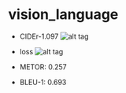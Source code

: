 # vision_language

- CIDEr-1.097
![alt tag](https://github.com/taey16/vision_language/blob/CIDEr-1.096_METOR-0.257_ROUGE_L-0.523_BLEU_1to4-0.693-0.519-0.371-0.261/logs/coco_CIDEr_1.09.png?raw=true)

- loss
![alt tag](https://github.com/taey16/vision_language/blob/CIDEr-1.096_METOR-0.257_ROUGE_L-0.523_BLEU_1to4-0.693-0.519-0.371-0.261/logs/coco_loss_0.23.png?raw=true)

- METOR: 0.257
- BLEU-1: 0.693
